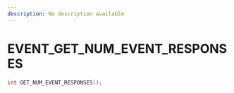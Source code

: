 ```yaml
---
description: No description available 
---
```


# EVENT\_GET_NUM_EVENT_RESPONSES

```cpp
int GET_NUM_EVENT_RESPONSES();
```